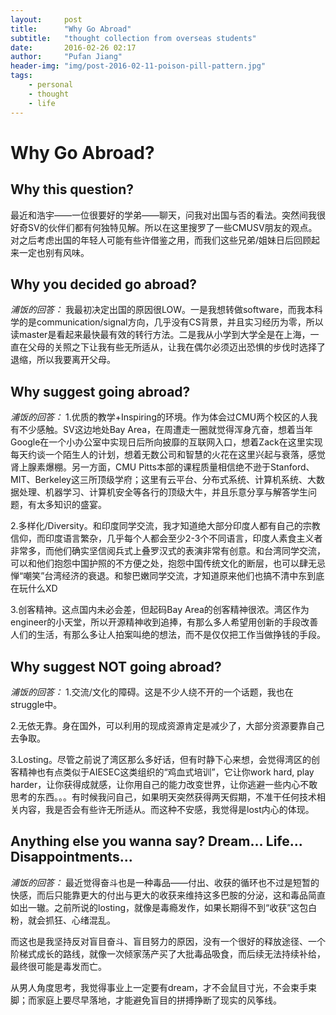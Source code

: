 ```yaml
---
layout:     post
title:      "Why Go Abroad"
subtitle:   "thought collection from overseas students"
date:       2016-02-26 02:17
author:     "Pufan Jiang"
header-img: "img/post-2016-02-11-poison-pill-pattern.jpg"
tags:
    - personal
    - thought
    - life
---
```


# Why Go Abroad?

## Why this question?

最近和浩宇——一位很要好的学弟——聊天，问我对出国与否的看法。突然间我很好奇SV的伙伴们都有何独特见解。所以在这里搜罗了一些CMUSV朋友的观点。对之后考虑出国的年轻人可能有些许借鉴之用，而我们这些兄弟/姐妹日后回顾起来一定也别有风味。

## Why you decided go abroad?

*浦饭的回答：*
我最初决定出国的原因很LOW。一是我想转做software，而我本科学的是communication/signal方向，几乎没有CS背景，并且实习经历为零，所以读master是看起来最快最有效的转行方法。二是我从小学到大学全是在上海，一直在父母的关照之下让我有些无所适从，让我在偶尔必须迈出恐惧的步伐时选择了退缩，所以我要离开父母。

## Why suggest going abroad?

*浦饭的回答：*
1.优质的教学+Inspiring的环境。作为体会过CMU两个校区的人我有不少感触。SV这边地处Bay Area，在周遭走一圈就觉得浑身亢奋，想着当年Google在一个小办公室中实现日后所向披靡的互联网入口，想着Zack在这里实现每天约谈一个陌生人的计划，想着无数公司和智慧的火花在这里兴起与衰落，感觉肾上腺素爆棚。另一方面，CMU Pitts本部的课程质量相信绝不逊于Stanford、MIT、Berkeley这三所顶级学府；这里有云平台、分布式系统、计算机系统、大数据处理、机器学习、计算机安全等各行的顶级大牛，并且乐意分享与解答学生问题，有太多知识的盛宴。

2.多样化/Diversity。和印度同学交流，我才知道绝大部分印度人都有自己的宗教信仰，而印度语言繁杂，几乎每个人都会至少2-3个不同语言，印度人素食主义者非常多，而他们确实坚信阅兵式上叠罗汉式的表演非常有创意。和台湾同学交流，可以和他们抱怨中国护照的不方便之处，抱怨中国传统文化的断层，也可以肆无忌惮“嘲笑”台湾经济的衰退。和黎巴嫩同学交流，才知道原来他们也搞不清中东到底在玩什么XD

3.创客精神。这点国内未必会差，但起码Bay Area的创客精神很浓。湾区作为engineer的小天堂，所以开源精神收到追捧，有那么多人希望用创新的手段改善人们的生活，有那么多让人拍案叫绝的想法，而不是仅仅把工作当做挣钱的手段。

## Why suggest NOT going abroad?

*浦饭的回答：*
1.交流/文化的障碍。这是不少人绕不开的一个话题，我也在struggle中。

2.无依无靠。身在国外，可以利用的现成资源肯定是减少了，大部分资源要靠自己去争取。

3.Losting。尽管之前说了湾区那么多好话，但有时静下心来想，会觉得湾区的创客精神也有点类似于AIESEC这类组织的“鸡血式培训”，它让你work hard, play harder，让你获得成就感，让你用自己的能力改变世界，让你逃避一些内心不敢思考的东西。。。有时候我问自己，如果明天突然获得两天假期，不准干任何技术相关内容，我是否会有些许无所适从。而这种不安感，我觉得是lost内心的体现。

## Anything else you wanna say? Dream... Life... Disappointments...
*浦饭的回答：*
最近觉得奋斗也是一种毒品——付出、收获的循环也不过是短暂的快感，而后只能靠更大的付出与更大的收获来维持这多巴胺的分泌，这和毒品简直如出一辙。之前所说的losting，就像是毒瘾发作，如果长期得不到“收获”这包白粉，就会抓狂、心绪混乱。

而这也是我坚持反对盲目奋斗、盲目努力的原因，没有一个很好的释放途径、一个阶梯式成长的路线，就像一次倾家荡产买了大批毒品吸食，而后续无法持续补给，最终很可能是毒发而亡。

从男人角度思考，我觉得事业上一定要有dream，才不会鼠目寸光，不会束手束脚；而家庭上要尽早落地，才能避免盲目的拼搏挣断了现实的风筝线。
